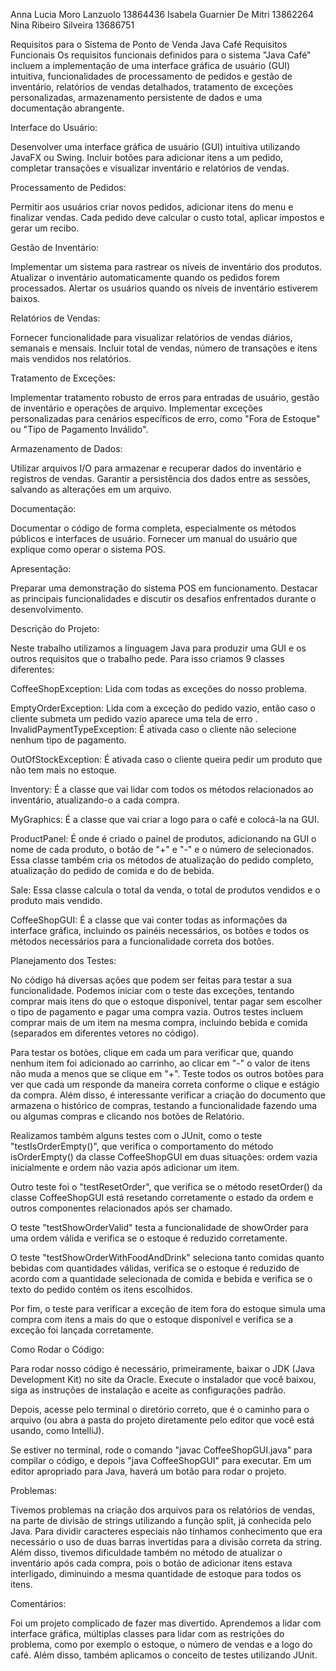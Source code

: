 Anna Lucia Moro Lanzuolo 13864436
Isabela Guarnier De Mitri 13862264
Nina Ribeiro Silveira 13686751

Requisitos para o Sistema de Ponto de Venda Java Café
Requisitos Funcionais
Os requisitos funcionais definidos para o sistema "Java Café" incluem a implementação de uma interface gráfica de usuário (GUI) intuitiva, funcionalidades de processamento de pedidos e gestão de inventário, relatórios de vendas detalhados, tratamento de exceções personalizadas, armazenamento persistente de dados e uma documentação abrangente.

Interface do Usuário:

Desenvolver uma interface gráfica de usuário (GUI) intuitiva utilizando JavaFX ou Swing.
Incluir botões para adicionar itens a um pedido, completar transações e visualizar inventário e relatórios de vendas.

Processamento de Pedidos:

Permitir aos usuários criar novos pedidos, adicionar itens do menu e finalizar vendas.
Cada pedido deve calcular o custo total, aplicar impostos e gerar um recibo.

Gestão de Inventário:

Implementar um sistema para rastrear os níveis de inventário dos produtos.
Atualizar o inventário automaticamente quando os pedidos forem processados.
Alertar os usuários quando os níveis de inventário estiverem baixos.

Relatórios de Vendas:

Fornecer funcionalidade para visualizar relatórios de vendas diários, semanais e mensais.
Incluir total de vendas, número de transações e itens mais vendidos nos relatórios.

Tratamento de Exceções:

Implementar tratamento robusto de erros para entradas de usuário, gestão de inventário e operações de arquivo.
Implementar exceções personalizadas para cenários específicos de erro, como "Fora de Estoque" ou "Tipo de Pagamento Inválido".

Armazenamento de Dados:

Utilizar arquivos I/O para armazenar e recuperar dados do inventário e registros de vendas.
Garantir a persistência dos dados entre as sessões, salvando as alterações em um arquivo.

Documentação:

Documentar o código de forma completa, especialmente os métodos públicos e interfaces de usuário.
Fornecer um manual do usuário que explique como operar o sistema POS.

Apresentação:

Preparar uma demonstração do sistema POS em funcionamento.
Destacar as principais funcionalidades e discutir os desafios enfrentados durante o desenvolvimento.


Descrição do Projeto:

Neste trabalho utilizamos a linguagem Java para produzir uma GUI e os outros requisitos que o trabalho pede. Para isso criamos 9 classes diferentes:

  CoffeeShopException: Lida com todas as exceções do nosso problema.
  
  EmptyOrderException: Lida com a exceção do pedido vazio, então caso o cliente submeta um pedido vazio aparece uma tela de erro
  .
  InvalidPaymentTypeException: É ativada caso o cliente não selecione nenhum tipo de pagamento.
  
  OutOfStockException: É ativada caso o cliente queira pedir um produto que não tem mais no estoque.
  
  Inventory: É a classe que vai lidar com todos os métodos relacionados ao inventário, atualizando-o a cada compra.
  
  MyGraphics: É a classe que vai criar a logo para o café e colocá-la na GUI.
  
  ProductPanel: É onde é criado o painel de produtos, adicionando na GUI o nome de cada produto, o botão de "+" e "-" e o número de selecionados. Essa classe também cria os métodos de atualização do pedido completo, atualização do pedido de comida e do de bebida.
  
  Sale: Essa classe calcula o total da venda, o total de produtos vendidos e o produto mais vendido.
  
  CoffeeShopGUI: É a classe que vai conter todas as informações da interface gráfica, incluindo os painéis necessários, os botões e todos os métodos necessários para a funcionalidade correta dos botões.
  

Planejamento dos Testes:

No código há diversas ações que podem ser feitas para testar a sua funcionalidade. Podemos iniciar com o teste das exceções, tentando comprar mais itens do que o estoque disponível, tentar pagar sem escolher o tipo de pagamento e pagar uma compra vazia. Outros testes incluem comprar mais de um item na mesma compra, incluindo bebida e comida (separados em diferentes vetores no código).

Para testar os botões, clique em cada um para verificar que, quando nenhum item foi adicionado ao carrinho, ao clicar em "-" o valor de itens não muda a menos que se clique em "+". Teste todos os outros botões para ver que cada um responde da maneira correta conforme o clique e estágio da compra. Além disso, é interessante verificar a criação do documento que armazena o histórico de compras, testando a funcionalidade fazendo uma ou algumas compras e clicando nos botões de Relatório.

Realizamos também alguns testes com o JUnit, como o teste "testIsOrderEmpty()", que verifica o comportamento do método isOrderEmpty() da classe CoffeeShopGUI em duas situações: ordem vazia inicialmente e ordem não vazia após adicionar um item.

Outro teste foi o "testResetOrder", que verifica se o método resetOrder() da classe CoffeeShopGUI está resetando corretamente o estado da ordem e outros componentes relacionados após ser chamado.

O teste "testShowOrderValid" testa a funcionalidade de showOrder para uma ordem válida e verifica se o estoque é reduzido corretamente.

O teste "testShowOrderWithFoodAndDrink" seleciona tanto comidas quanto bebidas com quantidades válidas, verifica se o estoque é reduzido de acordo com a quantidade selecionada de comida e bebida e verifica se o texto do pedido contém os itens escolhidos.

Por fim, o teste para verificar a exceção de item fora do estoque simula uma compra com itens a mais do que o estoque disponível e verifica se a exceção foi lançada corretamente.


Como Rodar o Código:

Para rodar nosso código é necessário, primeiramente, baixar o JDK (Java Development Kit) no site da Oracle. Execute o instalador que você baixou, siga as instruções de instalação e aceite as configurações padrão.

Depois, acesse pelo terminal o diretório correto, que é o caminho para o arquivo (ou abra a pasta do projeto diretamente pelo editor que você está usando, como IntelliJ).

Se estiver no terminal, rode o comando "javac CoffeeShopGUI.java" para compilar o código, e depois "java CoffeeShopGUI" para executar. Em um editor apropriado para Java, haverá um botão para rodar o projeto.

Problemas:

Tivemos problemas na criação dos arquivos para os relatórios de vendas, na parte de divisão de strings utilizando a função split, já conhecida pelo Java. Para dividir caracteres especiais não tínhamos conhecimento que era necessário o uso de duas barras invertidas para a divisão correta da string. Além disso, tivemos dificuldade também no método de atualizar o inventário após cada compra, pois o botão de adicionar itens estava interligado, diminuindo a mesma quantidade de estoque para todos os itens.

Comentários:

Foi um projeto complicado de fazer mas divertido. Aprendemos a lidar com interface gráfica, múltiplas classes para lidar com as restrições do problema, como por exemplo o estoque, o número de vendas e a logo do café. Além disso, também aplicamos o conceito de testes utilizando JUnit.
